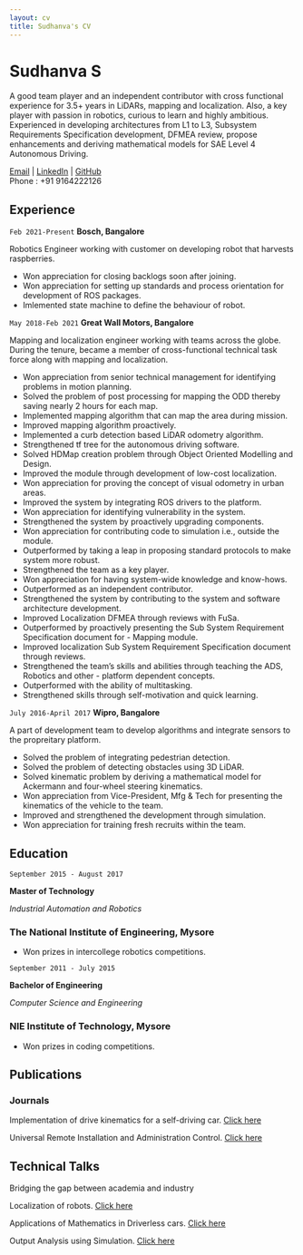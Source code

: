 ```yaml
---
layout: cv
title: Sudhanva's CV
---
```

# Sudhanva S
A good team player and an independent contributor with cross functional experience for 3.5+ years in LiDARs, mapping and localization. Also, a key player with passion in robotics, curious to learn and highly ambitious. Experienced in developing architectures from L1 to L3, Subsystem Requirements Specification development, DFMEA review, propose enhancements and deriving mathematical models for SAE Level 4 Autonomous Driving.

<div id="webaddress">
<a href="pioneer.sudhu@gmail.com">Email</a>
| <a href="linkedin.com/in/sudhanva-s">LinkedIn</a>
| <a href="https://github.com/RobotBramhana">GitHub</a>
</div>
Phone : +91 9164222126

## Experience

`Feb 2021-Present`
__Bosch, Bangalore__

Robotics Engineer working with customer on developing robot that harvests raspberries.

- Won appreciation for closing backlogs soon after joining.
- Won appreciation for setting up standards and process orientation for development of ROS packages.
- Imlemented state machine to define the behaviour of robot.

`May 2018-Feb 2021`
__Great Wall Motors, Bangalore__

Mapping and localization engineer working with teams across the globe. During the tenure, became a member of cross-functional technical task force along with mapping and localization.

- Won appreciation from senior technical management for identifying problems in motion planning.
- Solved the problem of post processing for mapping the ODD thereby saving nearly 2 hours for each map.
- Implemented mapping algorithm that can map the area during mission.
- Improved mapping algorithm proactively.
- Implemented a curb detection based LiDAR odometry algorithm.
- Strengthened tf tree for the autonomous driving software.
- Solved HDMap creation problem through Object Oriented Modelling and Design.
- Improved the module through development of low-cost localization.
- Won appreciation for proving the concept of visual odometry in urban areas.
- Improved the system by integrating ROS drivers to the platform.
- Won appreciation for identifying vulnerability in the system.
- Strengthened the system by proactively upgrading components.
- Won appreciation for contributing code to simulation i.e., outside the module.
- Outperformed by taking a leap in proposing standard protocols to make system more robust.
- Strengthened the team as a key player.
- Won appreciation for having system-wide knowledge and know-hows.
- Outperformed as an independent contributor.
- Strengthened the system by contributing to the system and software architecture development.
- Improved Localization DFMEA through reviews with FuSa.
- Outperformed by proactively presenting the Sub System Requirement Specification document for - Mapping module.
- Improved localization Sub System Requirement Specification document through reviews.
- Strengthened the team’s skills and abilities through teaching the ADS, Robotics and other - platform dependent concepts.
- Outperformed with the ability of multitasking.
- Strengthened skills through self-motivation and quick learning.

`July 2016-April 2017`
__Wipro, Bangalore__

A part of development team to develop algorithms and integrate sensors to the propreitary platform.

- Solved the problem of integrating pedestrian detection.
- Solved the problem of detecting obstacles using 3D LiDAR.
- Solved kinematic problem by deriving a mathematical model for Ackermann and four-wheel steering kinematics.
- Won appreciation from Vice-President, Mfg & Tech for presenting the kinematics of the vehicle to the team.
- Improved and strengthened the development through simulation.
- Won appreciation for training fresh recruits within the team.

## Education

`September 2015 - August 2017`

__Master of Technology__

*Industrial Automation and Robotics*

### The National Institute of Engineering, Mysore

- Won prizes in intercollege robotics competitions.

`September 2011 - July 2015`

__Bachelor of Engineering__

*Computer Science and Engineering*

### NIE Institute of Technology, Mysore

- Won prizes in coding competitions.

## Publications

### Journals

Implementation of drive kinematics for a self-driving car. [Click here](https://www.ijedr.org/papers/IJEDR1702226.pdf)

Universal Remote Installation and Administration Control. [Click here](https://www.ijedr.org/papers/IJEDR1502075.pdf)

## Technical Talks

Bridging the gap between academia and industry

Localization of robots.
[Click here](https://docs.google.com/presentation/d/1V7Kufjrz9ZJzqeLq5gzJeN-h3PhdSX7V/edit?usp=sharing&ouid=115273562506614151545&rtpof=true&sd=true)

Applications of Mathematics in Driverless cars.
[Click here](https://docs.google.com/presentation/d/1x2eDSO00uj6eFwgk8m77L3ni-iFjqWzp/edit?usp=sharing&ouid=115273562506614151545&rtpof=true&sd=true)

Output Analysis using Simulation.
[Click here](https://docs.google.com/presentation/d/1j_KbqT0loiK1vpW6alDC0EKV1_WBTgKx/edit?usp=sharing&ouid=115273562506614151545&rtpof=true&sd=true)
